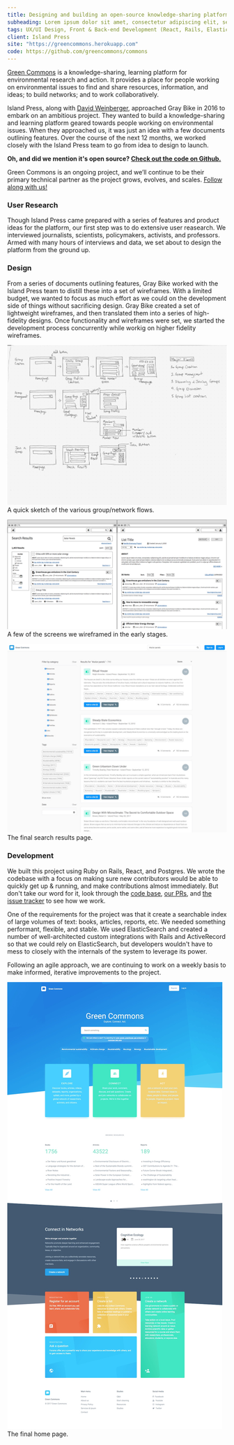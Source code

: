```yaml
---
title: Designing and building an open-source knowledge-sharing platform from the ground up
subheading: Lorem ipsum dolor sit amet, consectetur adipiscing elit, sed do eiusmod tempor incididunt.
tags: UX/UI Design, Front & Back-end Development (React, Rails, ElasticSearch), Product Strategy
client: Island Press
site: "https://greencommons.herokuapp.com"
code: https://github.com/greencommons/commons
---
```


[Green Commons] is a knowledge-sharing, learning platform for environmental research and action. It provides a place for people working on environmental issues to find and share resources, information, and ideas; to build networks; and to work collaboratively.

Island Press, along with [David Weinberger](http://weinberger.org/), approached Gray Bike in 2016 to embark on an ambitious project. They wanted to build a knowledge-sharing and learning platform geared towards people working on environmental issues. When they approached us, it was just an idea with a few documents outlining features. Over the course of the next 12 months, we worked closely with the Island Press team to go from idea to design to launch.

**Oh, and did we mention it's open source? [Check out the code on Github.]**

Green Commons is an ongoing project, and we’ll continue to be their primary technical partner as the project grows, evolves, and scales. [Follow along with us!]

### User Research

Though Island Press came prepared with a series of features and product ideas for the platform, our first step was to do extensive user reasearch. We interviewed journalists, scientists, policymakers, activists, and professors. Armed with many hours of interviews and data, we set about to design the platform from the ground up.

### Design

From a series of documents outlining features, Gray Bike worked with the Island Press team to distill these into a set of wireframes. With a limited budget, we wanted to focus as much effort as we could on the development side of things without sacrificing design. Gray Bike created a set of lightweight wireframes, and then translated them into a series of high-fidelity designs. Once functionality and wireframes were set, we started the development process concurrently while workig on higher fidelity wireframes.

<p class='case-study__image-display text-center'>
  <img src='/images/work/green-commons/group-flow.jpg'>
  <span>A quick sketch of the various group/network flows.</span>
</p>


<p class='case-study__image-display text-center'>
  <img src='/images/work/green-commons/wireframes.jpg'>
  <span>A few of the screens we wireframed in the early stages.</span>
</p>

<p class='case-study__image-display text-center'>
  <img src='/images/work/green-commons/search-page-final.jpg'>
  <span>The final search results page.</span>
</p>

### Development

We built this project using Ruby on Rails, React, and Postgres. We wrote the codebase with a focus on making sure new contributors would be able to quickly get up & running, and make contributions almost immediately. But don't take our word for it, look through the [code base], [our PRs], and [the issue tracker] to see how we work.


One of the requirements for the project was that it create a searchable index of large volumes of text: books, articles, reports, etc. We needed something performant, flexible, and stable. We used ElasticSearch and created a number of well-architected custom integrations with Rails and ActiveRecord so that we could rely on ElasticSearch, but developers wouldn't have to mess to closely with the internals of the system to leverage its power.

Following an agile approach, we are continuing to work on a weekly basis to make informed, iterative improvements to the project.

<p class='case-study__image-display text-center'>
  <img src='/images/work/green-commons/homepage-final.jpg'>
  <span>The final home page.</span>
</p>


[Green Commons]: https://greencommons.herokuapp.com
[Check out the code on Github.]: https://github.com/greencommons/commons
[code base]: https://github.com/greencommons/commons
[Follow along with us!]: https://github.com/greencommons/commons
[our PRs]: https://github.com/greencommons/commons/pulls?q=is%3Apr+is%3Aclosed
[the issue tracker]: https://github.com/greencommons/commons/projects/1
